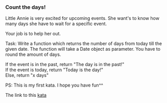 ### Count the days!

Little Annie is very excited for upcoming events. She want's to know how many days she have to wait for a specific event.

Your job is to help her out.

Task: Write a function which returns the number of days from today till the given date. The function will take a Date object as parameter. You have to round the amount of days.

If the event is in the past, return "The day is in the past!"  
If the event is today, return "Today is the day!"  
Else, return "x days" 

PS: This is my first kata. I hope you have fun^^ 

The link to this [kata](https://www.codewars.com/kata/count-the-days/java)
